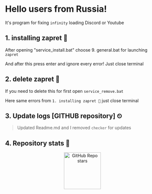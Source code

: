 # Hello users from Russia! 

It's program for fixing `infinity` loading Discord or Youtube

## 1. installing zapret 📗

After opening "service_install.bat" choose 9. general.bat for launching `zapret`

And after this press enter and ignore every error! Just close terminal

## 2. delete zapret 📕

If you need to delete this for first open `service_remove.bat`</h2>

Here same errors from `1. installing zapret 📗` just close terminal

## 3. Update logs [GITHUB repository] ⏲

> Updated Readme.md and I removed `checker` for updates

## 4. Repository stats 🌠

<p align="center">
    <img alt="GitHub Repo stars" src="https://img.shields.io/github/stars/BelkasPro/Zapret-1.6.2?style=for-the-badge&label=Stars" width="120">
</p>
